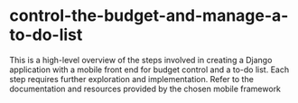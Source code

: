 # control-the-budget-and-manage-a-to-do-list
This is a high-level overview of the steps involved in creating a Django application with a mobile front end for budget control and a to-do list. Each step requires further exploration and implementation. Refer to the documentation and resources provided by the chosen mobile framework
